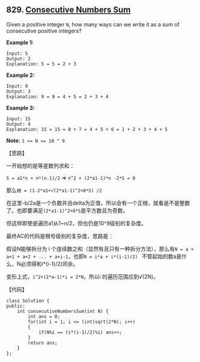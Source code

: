 ## 829. [Consecutive Numbers Sum](https://leetcode.com/contest/weekly-contest-83/problems/consecutive-numbers-sum/)    

Given a positive integer `N`, how many ways can we write it as a sum of consecutive positive integers?

**Example 1:**

```
Input: 5
Output: 2
Explanation: 5 = 5 = 2 + 3
```

**Example 2:**

```
Input: 9
Output: 3
Explanation: 9 = 9 = 4 + 5 = 2 + 3 + 4
```

**Example 3:**

```
Input: 15
Output: 4
Explanation: 15 = 15 = 8 + 7 = 4 + 5 + 6 = 1 + 2 + 3 + 4 + 5
```
**Note:** `1 <= N <= 10 ^ 9`



【思路】

一开始想的是等差数列求和：

`S = a1*n + n*(n-1)/2` => `n^2 + (2*a1-1)*n -2*S = 0` 

那么`根 = (1-2*a1+√(2*a1-1)^2+8*S) /2`

在这里-b/2a是一个负数并且delta为正值，所以会有一个正根，就看是不是整数了。也即要满足`(2*a1-1)^2+8*S`是平方数且为奇数。

但这样即使是遍历a1从1~n/2，但也仍是10^9级别的复杂度。



最终AC的代码是根号级别的复杂度，思路是：

假设N能够拆分为 i 个连续数之和（显然有且只有一种拆分方法），那么有`N = a + a+1 + a+2 + ... + a+i-1`，也即`N = i*a + i*(i-1)/2) `  不管起始的数a是什么，N必须得和i*(i-1)/2)同余。

变形上式，`i^2+(2*a-1)*i = 2*N`，所以i 的遍历范围应到√(2N)。



【代码】

```
class Solution {
public:	
    int consecutiveNumbersSum(int N) {
        int ans = 0;
		for(int i = 1; i <= (int)sqrt(2*N); i++)
        {
        	if(N%i == (i*(i-1)/2)%i) ans++;
		}
		return ans;
    }
};
```

